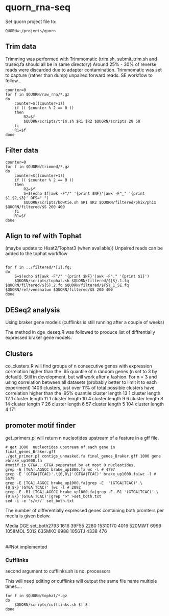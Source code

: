 # quorn_rna-seq

Set quorn project file to:
```shell
QUORN=~/projects/quorn
```

## Trim data
Trimming was performed with Trimmomatic (trim.sh, submit_trim.sh and truseq.fa should all be in same directory)
Around 25% - 30% of reverse reads were discarded due to adapter contamination. Trimmomatic was set to capture (rather than dump) unpaired forward reads. SE workflow to follow...


```shell
counter=0
for f in $QUORN/raw_rna/*.gz
do
	counter=$((counter+1))
	if (( $counter % 2 == 0 )) 
	then
		R2=$f
		$QUORN/scripts/trim.sh $R1 $R2 $QUORN/scripts 20 50
	fi
	R1=$f
done
```

## Filter data
```shell
counter=0
for f in $QUORN/trimmed/*.gz
do
	counter=$((counter+1))
	if (( $counter % 2 == 0 )) 
	then
		R2=$f
		S=$(echo $f|awk -F"/" '{print $NF}'|awk -F"_" '{print $1,$2,$3}' OFS="_")
		$QUORN/scripts/bowtie.sh $R1 $R2 $QUORN/filtered/phix/phix $QUORN/filtered/$S 200 400
	fi
	R1=$f
done
```

## Align to ref with Tophat 
(maybe update to Hisat2/Tophat3 (when available))
Unpaired reads can be added to the tophat workflow
```shell

for f in ../filtered/*[1].fq; 
do 
	S=$(echo $f|awk -F"/" '{print $NF}'|awk -F"." '{print $1}')
	$QUORN/scripts/tophat.sh $QUORN/filtered/${S}.1.fq $QUORN/filtered/${S}.2.fq $QUORN/filtered/${S}_1_SE.fq $QUORN/ref/venenatum $QUORN/filtered/$S 200 400  
done

```

## DESeq2 analysis
Using braker gene models (cufflinks is still running after a couple of weeks)

The method in dge_deseq.R was followed to produce list of diffrentially expressed braker gene models.

## Clusters
co_clusters.R will find groups of n consecutive genes with expression correlation higher than the .95 quantile of n random genes (n set to 3 by default). Still in development, but will work after a fashion.
For n = 3 and using correlation between all datasets (probably better to limit it to each experiment) 1406 clusters, just over 11% of total possible clusters have correlation higher than the .95% quantile
cluster length 13	1
cluster length 12	1
cluster length 11	1
cluster length 10	4
cluster length 9	6
cluster length 8	14
cluster length 7	26
cluster length 6	57
cluster length 5	104
cluster length 4	171


## promoter motif finder
get_primers.pl will return n nucleotides upstream of a feature in a gff file.

```shell
# get 1000  nucleotides upstream of each gene in final_genes_Braker.gff
./get_primer.pl contigs_unmasked.fa final_genes_Braker.gff 1000 gene >brake_up1000.fa
#motif is GTGA...GTGA seperated by at most 8 nucleotides.
grep -E [TGA].AGGCC brake_up1000.fa wc -l # 4797 
grep -E '(GTGA|TCAC)'.\{0,8\}'(GTGA|TCAC)' brake_up1000.fa|wc -l # 5579
grep -E [TGA].AGGCC brake_up1000.fa|grep -E  '(GTGA|TCAC)'.\{0,8\}'(GTGA|TCAC)' |wc -l # 2092
grep -E -B1 [TGA].AGGCC brake_up1000.fa|grep -E -B1 '(GTGA|TCAC)'.\{0,8\}'(GTGA|TCAC)'|grep ">" >set_both.txt
sed -i -e 's/>//' set_both.txt
```
The number of differentially expressed genes containing both promters per media is given below. 
<table>
<tr>Media	DGE	set_both</tr>
<tr>2793	1616	39</tr>
<tr>F55	2280	153</tr>
<tr>10170	4016	520</tr>
<tr>MWT	6999	1058</tr>
<tr>MOL	5012	635</tr>
<tr>MKO	6988	1056</tr>
<tr>TJ	4338	476</tr>
</table
Maybe of interest, given the number of genes in this set all the media show lower numbers of DE genes compared to what might be expected.

##Not implemented

### Cufflinks
second argument to cufflinks.sh is no. processors

This will need editing or cufflinks will output the same file name multiple times.... 
```shell
for f in $QUORN/tophat/*.gz
do
	$QUORN/scripts/cufflinks.sh $f 8
done
```

